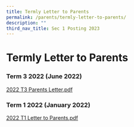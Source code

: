 ```yaml
---
title: Termly Letter to Parents
permalink: /parents/termly-letter-to-parents/
description: ""
third_nav_title: Sec 1 Posting 2023
---
```


# **Termly Letter to Parents**

### Term 3 2022 (June 2022)

[2022 T3 Parents Letter.pdf](/files/T3%20Parents%20Letter%202022.pdf)


### Term 1 2022 (January 2022)

[2022 T1 Letter to Parents.pdf](/files/2022%20T1%20Letter%20to%20Parents.pdf)
